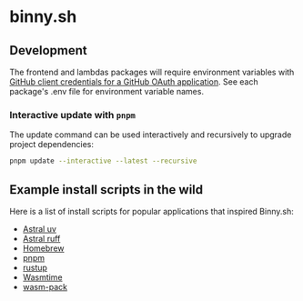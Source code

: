 # binny.sh

## Development

The frontend and lambdas packages will require environment variables
with [GitHub client credentials for a GitHub OAuth application](https://docs.github.com/en/apps/oauth-apps/building-oauth-apps/creating-an-oauth-app).
See each package's .env file for environment variable names.

### Interactive update with `pnpm`

The update command can be used interactively and recursively to upgrade project dependencies:

```bash
pnpm update --interactive --latest --recursive
```

## Example install scripts in the wild

Here is a list of install scripts for popular applications that inspired Binny.sh:

- [Astral uv](https://docs.astral.sh/uv/getting-started/installation/)
- [Astral ruff](https://docs.astral.sh/ruff/installation/)
- [Homebrew](https://brew.sh/)
- [pnpm](https://pnpm.io/installation/)
- [rustup](https://rustup.rs/)
- [Wasmtime](https://wasmtime.dev/)
- [wasm-pack](https://rustwasm.github.io/wasm-pack/installer/)
